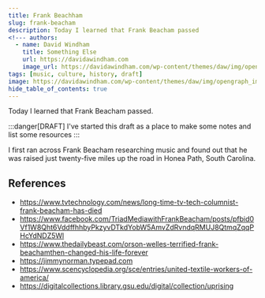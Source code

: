 ```yaml
---
title: Frank Beachham
slug: frank-beacham
description: Today I learned that Frank Beacham passed
<!--- authors:
  - name: David Windham
    title: Something Else
    url: https://davidawindham.com
    image_url: https://davidawindham.com/wp-content/themes/daw/img/opengraph_image.jpg -->
tags: [music, culture, history, draft]
image: https://davidawindham.com/wp-content/themes/daw/img/opengraph_image.jpg
hide_table_of_contents: true
---
```


Today I learned that Frank Beacham passed.

<!--truncate-->

:::danger[DRAFT]
I've started this draft as a place to make some notes and list some resources
:::

I first ran across Frank Beacham researching music and found out that he was raised just twenty-five miles up the road in Honea Path, South Carolina. 



## References

- https://www.tvtechnology.com/news/long-time-tv-tech-columnist-frank-beacham-has-died
- https://www.facebook.com/TriadMediawithFrankBeacham/posts/pfbid0Vf1W8Qht6VddffhhbyPkzyvDTkdYobW5AmvZdRvndqRMUJ8QtmqZqqPHcYdNDZ5Wl
- https://www.thedailybeast.com/orson-welles-terrified-frank-beachamthen-changed-his-life-forever
- https://jimmynorman.typepad.com
- https://www.scencyclopedia.org/sce/entries/united-textile-workers-of-america/
- https://digitalcollections.library.gsu.edu/digital/collection/uprising

